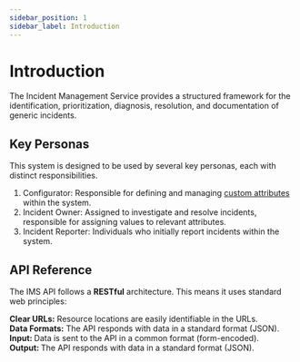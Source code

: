 ```yaml
---
sidebar_position: 1
sidebar_label: Introduction
---
```


# Introduction

The Incident Management Service provides a structured framework for the identification, prioritization, diagnosis, resolution, and documentation of generic incidents.

## Key Personas

This system is designed to be used by several key personas, each with distinct responsibilities.

1. Configurator: Responsible for defining and managing <a href='Incident/Custom Attributes/attribute'>custom attributes</a> within the system.
2. Incident Owner: Assigned to investigate and resolve incidents, responsible for assigning values to relevant attributes.
3. Incident Reporter: Individuals who initially report incidents within the system.

## API Reference

The IMS API follows a <strong>RESTful</strong> architecture. This means it uses standard web principles:

<strong>Clear URLs:</strong> Resource locations are easily identifiable in the URLs. <br/>
<strong>Data Formats:</strong> The API responds with data in a standard format (JSON). <br/>
<strong>Input: </strong> Data is sent to the API in a common format (form-encoded). <br/>
<strong>Output: </strong>The API responds with data in a standard format (JSON).

